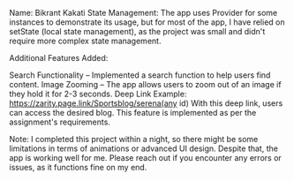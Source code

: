  Name: Bikrant Kakati
State Management: The app uses Provider for some instances to demonstrate its usage, but for most of the app, I have relied on setState (local state management), as the project was small and didn't require more complex state management.

Additional Features Added:

Search Functionality – Implemented a search function to help users find content.
Image Zooming – The app allows users to zoom out of an image if they hold it for 2-3 seconds.
Deep Link Example:
https://zarity.page.link/Sportsblog/serena(any id)
With this deep link, users can access the desired blog. This feature is implemented as per the assignment's requirements.

Note:
I completed this project within a night, so there might be some limitations in terms of animations or advanced UI design. Despite that, the app is working well for me. Please reach out if you encounter any errors or issues, as it functions fine on my end.